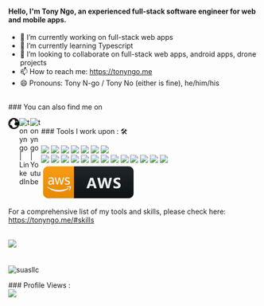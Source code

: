 #### Hello, I'm Tony Ngo, an experienced full-stack software engineer for web and mobile apps.

- 🔭 I’m currently working on full-stack web apps
- 🌱 I’m currently learning Typescript
- 👯 I’m looking to collaborate on full-stack web apps, android apps, drone projects
- 📫 How to reach me: https://tonyngo.me
- 😄 Pronouns: Tony N-go / Tony No (either is fine), he/him/his

<br>
### You can also find me on
 
  [<img align="left" alt="tonyngo" width="22px" src="https://raw.githubusercontent.com/iconic/open-iconic/master/svg/globe.svg" />][website]
  [<img align="left" alt="tonyngo | LinkedIn" width="22px" src="https://cdn.jsdelivr.net/npm/simple-icons@v3/icons/linkedin.svg" />][linkedin]
  [<img align="left" alt="tonyngo | Youtube" width="22px" src="https://cdn.jsdelivr.net/npm/simple-icons@v3/icons/youtube.svg" />][youtube]

<br>
### Tools I work upon : 🛠

<img src="https://img.shields.io/badge/javascript%20-%23323330.svg?&style=for-the-badge&logo=javascript&logoColor=%23F7DF1E"> <img src="https://img.shields.io/badge/c++%20-%2300599C.svg?&style=for-the-badge&logo=c%2B%2B&logoColor=white"> <img src="https://img.shields.io/badge/python%20-%2314354C.svg?&style=for-the-badge&logo=python&logoColor=white"> <img src="https://img.shields.io/badge/react%20-%2320232a.svg?&style=for-the-badge&logo=react&logoColor=%2361DAFB"> <img src="https://img.shields.io/badge/redux%20-%2320232a.svg?&style=for-the-badge&logo=redux&logoColor=%2361DAFB">  <img src="https://img.shields.io/badge/java%20-%23563D7C.svg?&style=for-the-badge&logo=java&logoColor=white">   <img src="https://img.shields.io/badge/html5%20-%23E34F26.svg?&style=for-the-badge&logo=html5&logoColor=white">   
<img src="https://img.shields.io/badge/css3%20-%231572B6.svg?&style=for-the-badge&logo=css3&logoColor=white">    <img src="https://img.shields.io/badge/git%20-%23F05033.svg?&style=for-the-badge&logo=git&logoColor=white">   <img src="http://img.shields.io/badge/-VS%20Code-000000?style=for-the-badge&logo=Visual-studio-code&logoColor=blue"> 
<img src="http://img.shields.io/badge/android%20studio%20-000000?style=for-the-badge&logo=Android-studio&logoColor=green"> 
<img src="http://img.shields.io/badge/raspberry%20pi%20-000000?style=for-the-badge&logo=Raspberry-Pi&logoColor=red">
<img src="http://img.shields.io/badge/arduino-000000?style=for-the-badge&logo=Arduino&logoColor=blue">
<img src="http://img.shields.io/badge/ubuntu-000000?style=for-the-badge&logo=Ubuntu&logoColor=orange">
<img src="http://img.shields.io/badge/postgresql-000000?style=for-the-badge&logo=PostgreSQL&logoColor=blue">
<img src="http://img.shields.io/badge/sqlalchemy-000000?style=for-the-badge&logo=SqlAlchemy&logoColor=blue">
<img src="http://img.shields.io/badge/-Github-000000?style=flat&logo=github&logoColor=FFFFFF">
<img src="https://img.shields.io/badge/-Express.js-787878?style=flat">
<img src="https://img.shields.io/badge/-Node.js-3C873A?style=flat&logo=Node.js&logoColor=white">
<img src="http://img.shields.io/badge/-Heroku-430098?style=flat&logo=heroku&logoColor=white">
<img src="https://raw.githubusercontent.com/8bithemant/8bithemant/master/svg/dev/services/aws.svg" alt="AWS" style="vertical-align:top; margin:4px">


For a comprehensive list of my tools and skills, please check here: https://tonyngo.me/#skills

<!--
### My latest projects

<a href="https://github.com/suasllc/dronest">
  <img align="middle" src="https://github-readme-stats.vercel.app/api/pin/?username=suasllc&repo=dronest" alt="dronest" />
</a>
<a href="https://github.com/suasllc/instavibes">
  <img align="middle" src="https://github-readme-stats.vercel.app/api/pin/?username=suasllc&repo=instavibes" alt="instavibes" />
</a>
-->

<br>
<img src="https://github-readme-stats.vercel.app/api?username=suasllc&show_icons=true&title_color=03fc90&icon_color=03fc90&text_color=03fc90&bg_color=002b19">

<br>
<br>
<p><img align="center" src="https://github-readme-streak-stats.herokuapp.com/?user=suasllc&theme=dark" alt="suasllc" /></p>
<!--
<a href="https://github.com/suasllc">
  <img src="https://github-readme-stats.vercel.app/api/top-langs/?username=suasllc&layout=compact" />
</a>
<br>
-->
### Profile Views :<br>
  <img src="https://profile-counter.glitch.me/suasllc/count.svg" />
  
  

<!--
**suasllc/suasllc** is a ✨ _special_ ✨ repository because its `README.md` (this file) appears on your GitHub profile.

Here are some ideas to get you started:

- 🔭 I’m currently working on ...
- 🌱 I’m currently learning ...
- 👯 I’m looking to collaborate on ...
- 🤔 I’m looking for help with ...
- 💬 Ask me about ...
- 📫 How to reach me: ...
- 😄 Pronouns: ...
- ⚡ Fun fact: ...
-->

[website]: https://tonyngo.me
[linkedin]: https://www.linkedin.com/in/tony-ngo-m/
[youtube]: https://youtube.com/suascom

